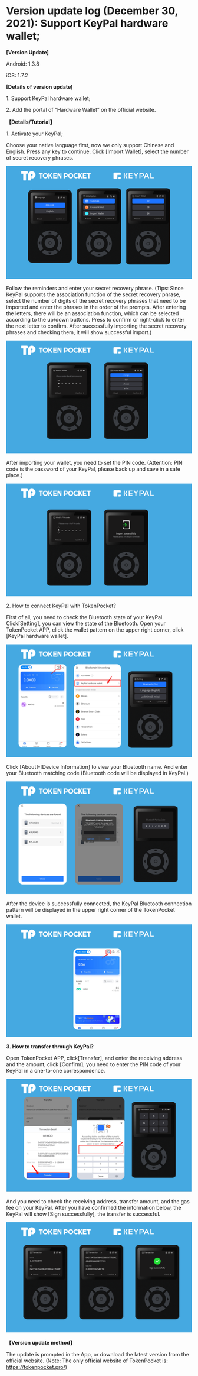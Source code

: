 # Version update log (December 30, 2021): Support KeyPal hardware wallet;

**\[Version Update]**

Android: 1.3.8

iOS: 1.7.2

**\[Details of version update]**

1\. Support KeyPal hardware wallet;

2\. Add the portal of “Hardware Wallet” on the official website.

**【Details/Tutorial】**

1\. Activate your KeyPal;

Choose your native language first, now we only support Chinese and English. Press any key to continue. Click \[Import Wallet], select the number of secret recovery phrases.

![](<../../.gitbook/assets/image (40).png>)

Follow the reminders and enter your secret recovery phrase. (Tips: Since KeyPal supports the association function of the secret recovery phrase, select the number of digits of the secret recovery phrases that need to be imported and enter the phrases in the order of the prompts. After entering the letters, there will be an association function, which can be selected according to the up/down buttons. Press to confirm or right-click to enter the next letter to confirm. After successfully importing the secret recovery phrases and checking them, it will show successful import.)

![](<../../.gitbook/assets/image (51).png>)

After importing your wallet, you need to set the PIN code. (Attention: PIN code is the password of your KeyPal, please back up and save in a safe place.)

![](<../../.gitbook/assets/image (44) (1).png>)

2\. How to connect KeyPal with TokenPocket?

First of all, you need to check the Bluetooth state of your KeyPal. Click\[Setting], you can view the state of the Bluetooth. Open your TokenPocket APP, click the wallet pattern on the upper right corner, click \[KeyPal hardware wallet].

![](../../.gitbook/assets/100.png)

Click \[About]-\[Device Information] to view your Bluetooth name. And enter your Bluetooth matching code (Bluetooth code will be displayed in KeyPal.)

![](<../../.gitbook/assets/image (45).png>)

After the device is successfully connected, the KeyPal Bluetooth connection pattern will be displayed in the upper right corner of the TokenPocket wallet.

![](<../../.gitbook/assets/image (48).png>)

**3. How to transfer through KeyPal?**

Open TokenPocket APP, click\[Transfer], and enter the receiving address and the amount, click \[Confirm], you need to enter the PIN code of your KeyPal in a one-to-one correspondence.

![](<../../.gitbook/assets/image (43).png>)

And you need to check the receiving address, transfer amount, and the gas fee on your KeyPal. After you have confirmed the information below, the KeyPal will show \[Sign successfully], the transfer is successful.

![](<../../.gitbook/assets/image (54).png>)

**【Version update method】**‌

The update is prompted in the App, or download the latest version from the official website. (Note: The only official website of TokenPocket is: [https://tokenpocket.pro/)](https://tokenpocket.pro/\))

